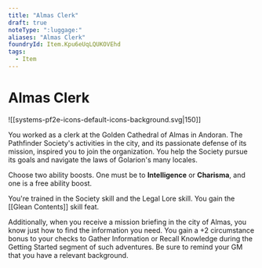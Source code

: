```yaml
---
title: "Almas Clerk"
draft: true
noteType: ":luggage:"
aliases: "Almas Clerk"
foundryId: Item.Kpu6eUqLQUKOVEhd
tags:
  - Item
---
```


# Almas Clerk
![[systems-pf2e-icons-default-icons-background.svg|150]]

You worked as a clerk at the Golden Cathedral of Almas in Andoran. The Pathfinder Society's activities in the city, and its passionate defense of its mission, inspired you to join the organization. You help the Society pursue its goals and navigate the laws of Golarion's many locales.

Choose two ability boosts. One must be to **Intelligence** or **Charisma**, and one is a free ability boost.

You're trained in the Society skill and the Legal Lore skill. You gain the [[Glean Contents]] skill feat.

Additionally, when you receive a mission briefing in the city of Almas, you know just how to find the information you need. You gain a +2 circumstance bonus to your checks to Gather Information or Recall Knowledge during the Getting Started segment of such adventures. Be sure to remind your GM that you have a relevant background.
